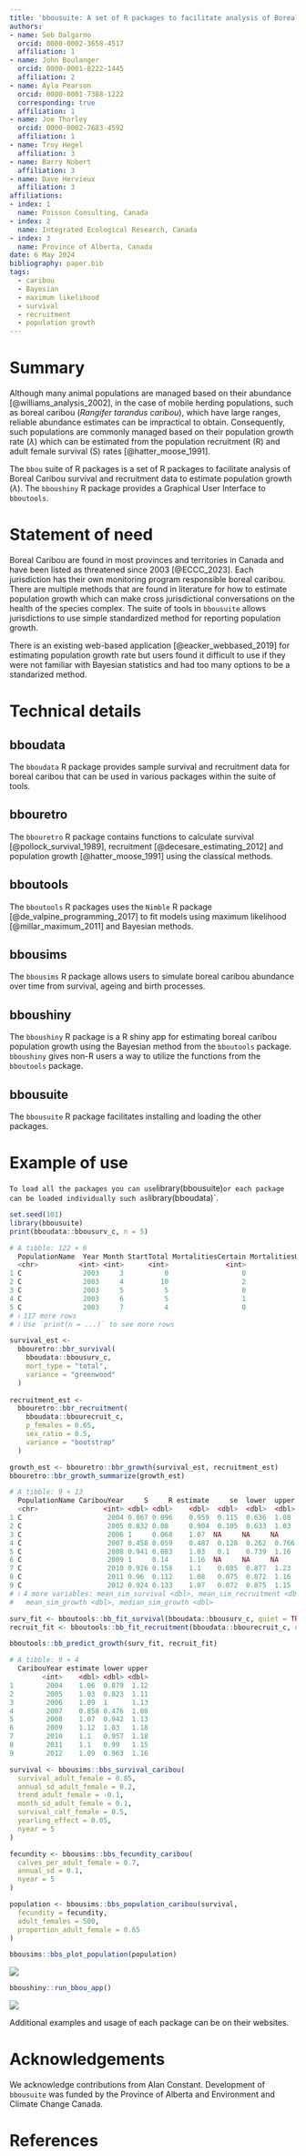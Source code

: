 ```yaml
---
title: 'bbousuite: A set of R packages to facilitate analysis of Boreal Caribou survival and recruitment data'
authors:
- name: Seb Dalgarno
  orcid: 0000-0002-3658-4517
  affiliation: 1
- name: John Boulanger
  orcid: 0000-0001-8222-1445
  affiliation: 2
- name: Ayla Pearson
  orcid: 0000-0001-7388-1222
  corresponding: true
  affiliation: 1
- name: Joe Thorley
  orcid: 0000-0002-7683-4592
  affiliation: 1
- name: Troy Hegel  
  affiliation: 3
- name: Barry Nobert
  affiliation: 3
- name: Dave Hervieux
  affiliation: 3
affiliations:
- index: 1
  name: Poisson Consulting, Canada
- index: 2
  name: Integrated Ecological Research, Canada
- index: 3
  name: Province of Alberta, Canada
date: 6 May 2024
bibliography: paper.bib
tags:
  - caribou
  - Bayesian
  - maximum likelihood
  - survival
  - recruitment
  - population growth
---
```


# Summary

Although many animal populations are managed based on their abundance [@williams_analysis_2002], in the case of mobile herding populations, such as boreal caribou (*Rangifer tarandus caribou*), which have large ranges, reliable abundance estimates can be impractical to obtain. 
Consequently, such populations are commonly managed based on their population growth rate ($\lambda$) which can be estimated from the population recruitment (R) and adult female survival (S) rates [@hatter_moose_1991]. 

The `bbou` suite of R packages is a set of R packages to facilitate analysis of Boreal Caribou survival and recruitment data to estimate population growth ($\lambda$).
The `bboushiny` R package provides a Graphical User Interface to `bboutools`.

# Statement of need

Boreal Caribou are found in most provinces and territories in Canada and have been listed as threatened since 2003 [@ECCC_2023]. 
Each jurisdiction has their own monitoring program responsible boreal caribou.
There are multiple methods that are found in literature for how to estimate population growth which can make cross jurisdictional conversations on the health of the species complex. 
The suite of tools in `bbousuite` allows jurisdictions to use simple standardized method for reporting population growth. 

There is an existing web-based application [@eacker_webbased_2019] for estimating population growth rate but users found it difficult to use if they were not familiar with Bayesian statistics and had too many options to be a standarized method. 

# Technical details

## bboudata

The `bboudata` R package provides sample survival and recruitment data for boreal caribou that can be used in various packages within the suite of tools.

## bbouretro

The `bbouretro` R package contains functions to calculate survival [@pollock_survival_1989], recruitment [@decesare_estimating_2012] and population growth [@hatter_moose_1991] using the classical methods.

## bboutools

The `bboutools` R packages uses the `Nimble` R package [@de_valpine_programming_2017] to fit models using maximum likelihood [@millar_maximum_2011] and Bayesian methods.

## bbousims

The `bbousims` R package allows users to simulate boreal caribou abundance over time from survival, ageing and birth processes. 

## bboushiny

The `bboushiny` R package is a R shiny app for estimating boreal caribou population growth using the Bayesian method from the `bboutools` package. 
`bboushiny` gives non-R users a way to utilize the functions from the `bboutools` package. 

## bbousuite

The `bbousuite` R package facilitates installing and loading the other packages.

# Example of use
`
To load all the packages you can use `library(bbousuite)` or each package can be loaded individually such as `library(bboudata)`.

```r
set.seed(101)
library(bbousuite)
print(bboudata::bbousurv_c, n = 5)
```

```r
# A tibble: 122 × 6
  PopulationName  Year Month StartTotal MortalitiesCertain MortalitiesUncertain
  <chr>          <int> <int>      <int>              <int>                <int>
1 C               2003     3          0                  0                    0
2 C               2003     4         10                  2                    0
3 C               2003     5          5                  0                    0
4 C               2003     6          5                  1                    0
5 C               2003     7          4                  0                    0
# ℹ 117 more rows
# ℹ Use `print(n = ...)` to see more rows
```

``` r
survival_est <-
  bbouretro::bbr_survival(
    bboudata::bbousurv_c,
    mort_type = "total",
    variance = "greenwood"
  )
  
recruitment_est <-
  bbouretro::bbr_recruitment(
    bboudata::bbourecruit_c,
    p_females = 0.65,
    sex_ratio = 0.5,
    variance = "bootstrap"
  )

growth_est <- bbouretro::bbr_growth(survival_est, recruitment_est)
bbouretro::bbr_growth_summarize(growth_est)
```

``` r
# A tibble: 9 × 13
  PopulationName CaribouYear     S     R estimate     se  lower  upper prop_lgt1
  <chr>                <int> <dbl> <dbl>    <dbl>  <dbl>  <dbl>  <dbl>     <dbl>
1 C                     2004 0.867 0.096    0.959  0.115  0.636  1.08      0.323
2 C                     2005 0.832 0.08     0.904  0.105  0.633  1.03      0.093
3 C                     2006 1     0.068    1.07  NA     NA     NA        NA    
4 C                     2007 0.458 0.059    0.487  0.128  0.262  0.766     0    
5 C                     2008 0.941 0.083    1.03   0.1    0.739  1.16      0.615
6 C                     2009 1     0.14     1.16  NA     NA     NA        NA    
7 C                     2010 0.926 0.158    1.1    0.085  0.877  1.23      0.854
8 C                     2011 0.96  0.112    1.08   0.075  0.872  1.16      0.861
9 C                     2012 0.924 0.133    1.07   0.072  0.875  1.15      0.808
# ℹ 4 more variables: mean_sim_survival <dbl>, mean_sim_recruitment <dbl>,
#   mean_sim_growth <dbl>, median_sim_growth <dbl>
```

``` r
surv_fit <- bboutools::bb_fit_survival(bboudata::bbousurv_c, quiet = TRUE)
recruit_fit <- bboutools::bb_fit_recruitment(bboudata::bbourecruit_c, quiet = TRUE)

bboutools::bb_predict_growth(surv_fit, recruit_fit)
```

``` r
# A tibble: 9 × 4
  CaribouYear estimate lower upper
        <int>    <dbl> <dbl> <dbl>
1        2004    1.06  0.879  1.12
2        2005    1.03  0.823  1.11
3        2006    1.09  1      1.13
4        2007    0.858 0.476  1.08
5        2008    1.07  0.942  1.13
6        2009    1.12  1.03   1.18
7        2010    1.1   0.957  1.18
8        2011    1.1   0.99   1.15
9        2012    1.09  0.963  1.16
```

``` r
survival <- bbousims::bbs_survival_caribou(
  survival_adult_female = 0.85,
  annual_sd_adult_female = 0.2,
  trend_adult_female = -0.1,
  month_sd_adult_female = 0.1,
  survival_calf_female = 0.5,
  yearling_effect = 0.05,
  nyear = 5
)

fecundity <- bbousims::bbs_fecundity_caribou(
  calves_per_adult_female = 0.7,
  annual_sd = 0.1,
  nyear = 5
)

population <- bbousims::bbs_population_caribou(survival,
  fecundity = fecundity,
  adult_females = 500,
  proportion_adult_female = 0.65
)

bbousims::bbs_plot_population(population)
```

![](figures/bbousims-population.png)

``` r
bboushiny::run_bbou_app()
```

![](figures/bboushiny-survival.png)

Additional examples and usage of each package can be on their websites. 

# Acknowledgements

We acknowledge contributions from Alan Constant.
Development of `bbousuite` was funded by the Province of Alberta and Environment and Climate Change Canada.

# References
